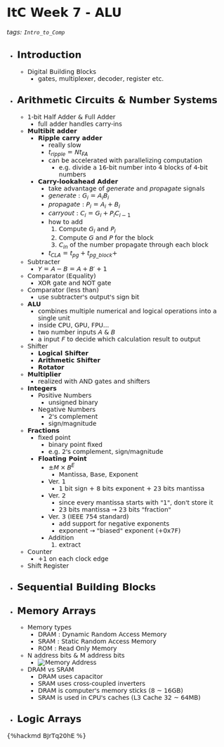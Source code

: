 <font face="Dejavu Sans"/>

# ItC Week 7 - ALU

###### tags: `Intro_to_Comp`

- ## Introduction

  - Digital Building Blocks
    - gates, multiplexer, decoder, register etc.

- ## Arithmetic Circuits & Number Systems
  
  - 1-bit Half Adder & Full Adder
    - full adder handles carry-ins
  - **Multibit adder**
    - **Ripple carry adder**
      - really slow
      - $t_{ripple} = N t_{FA}$
      - can be accelerated with parallelizing computation
        - e.g. divide a 16-bit number into 4 blocks of 4-bit numbers
    - **Carry-lookahead Adder**
      - take advantage of *generate* and *propagate* signals
      - *generate* : $G_{i} = A_i B_i$
      - *propagate* : $P_i = A_i +B_i$
      - *carryout* : $C_i = G_i + P_i C_{i-1}$
      - how to add
        1. Compute $G_i$ and $P_i$
        2. Compute $G$ and $P$ for the block
        3. $C_{in}$ of the number propagate through each block
      - $t_{CLA}=t_{pg}+t_{pg\_block}+$
  - Subtracter
    - $Y = A-B =A+B'+1$
  - Comparator (Equality)
    - XOR gate and NOT gate
  - Comparator (less than)
    - use subtracter's output's sign bit
  - **ALU**
    - combines multiple numerical and logical operations into a single unit
    - inside CPU, GPU, FPU...
    - two number inputs $A$ & $B$
    - a input $F$ to decide which calculation result to output
  - Shifter
    - **Logical Shifter**
    - **Arithmetic Shifter**
    - **Rotator**
  - **Multiplier**
    - realized with AND gates and shifters
  - **Integers**
    - Positive Numbers
      - unsigned binary
    - Negative Numbers
      - 2's complement
      - sign/magnitude
  - **Fractions**
    - fixed point
      - binary point fixed
      - e.g. 2's complement, sign/magnitude
    - **Floating Point**
      - $\pm M \times B^E$
        - Mantissa, Base, Exponent
      - Ver. 1
        - 1 bit sign + 8 bits exponent + 23 bits mantissa
      - Ver. 2
        - since every mantissa starts with "1", don't store it
        - 23 bits mantissa $\to$ 23 bits "fraction"
      - Ver. 3 (IEEE 754 standard)
        - add support for negative exponents
        - exponent $\to$ "biased" exponent (+0x7F)
      - Addition
        1. extract
  - Counter
    - +1 on each clock edge
  - Shift Register

- ## Sequential Building Blocks

- ## Memory Arrays

  - Memory types
    - DRAM : Dynamic Random Access Memory
    - SRAM : Static Random Access Memory
    - ROM : Read Only Memory
  - N address bits & M address bits
    - ![Memory Address](https://i.imgur.com/rl7i161.png)
  - DRAM vs SRAM
    - DRAM uses capacitor
    - SRAM uses cross-coupled inverters
    - DRAM is computer's memory sticks (8 ~ 16GB)
    - SRAM is used in CPU's caches (L3 Cache 32 ~ 64MB)


- ## Logic Arrays

{%hackmd BJrTq20hE %}
